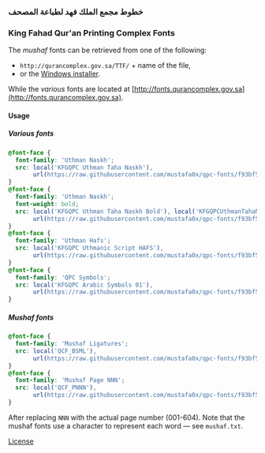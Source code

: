 ### خطوط مجمع الملك فهد لطباعة المصحف
### King Fahad Qur'an Printing Complex Fonts

The _mushaf_ fonts can be retrieved from one of the following:
 - `http://qurancomplex.gov.sa/TTF/` + name of the file,
 - or the [Windows installer](http://qurancomplex.gov.sa/Downloads/Fonts/AllPartsFonts.zip).

While the _various_ fonts are located at [http://fonts.qurancomplex.gov.sa](http://fonts.qurancomplex.gov.sa).

#### Usage

##### _Various_ fonts
```css
@font-face {
  font-family: 'Uthman Naskh';
  src: local('KFGQPC Uthman Taha Naskh'),
       url(https://raw.githubusercontent.com/mustafa0x/qpc-fonts/f93bf5f3/various-woff2/UthmanTN1%20Ver10.woff2);
}
@font-face {
  font-family: 'Uthman Naskh';
  font-weight: bold;
  src: local('KFGQPC Uthman Taha Naskh Bold'), local('KFGQPCUthmanTahaNaskh-Bold'),
       url(https://raw.githubusercontent.com/mustafa0x/qpc-fonts/f93bf5f3/various-woff2/UthmanTN1B%20Ver10.woff2);
}
@font-face {
  font-family: 'Uthman Hafs';
  src: local('KFGQPC Uthmanic Script HAFS'),
       url(https://raw.githubusercontent.com/mustafa0x/qpc-fonts/f93bf5f3/various-woff2/UthmanicHafs1%20Ver09.woff2);
}
@font-face {
  font-family: 'QPC Symbols';
  src: local('KFGQPC Arabic Symbols 01'),
       url(https://raw.githubusercontent.com/mustafa0x/qpc-fonts/f93bf5f3/various-woff2/Symbols1_Ver02.woff2);
}
```

##### Mushaf fonts
```css
@font-face {
  font-family: 'Mushaf Ligatures';
  src: local('QCF_BSML'),
       url(https://raw.githubusercontent.com/mustafa0x/qpc-fonts/f93bf5f3/mushaf-v2-woff2/QCF_BSML.woff2);
}
@font-face {
  font-family: 'Mushaf Page NNN';
  src: local('QCF_PNNN'),
       url(https://raw.githubusercontent.com/mustafa0x/qpc-fonts/f93bf5f3/mushaf-woff2/QCF_PNNN.woff2);
}
```
After replacing `NNN` with the actual page number (001-604). Note that the mushaf fonts use a character to represent each word — see `mushaf.txt`.

[License](http://dm.qurancomplex.gov.sa/copyright-2/)

